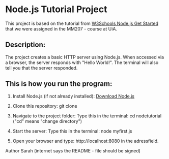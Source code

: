 # Node.js Tutorial Project

This project is based on the tutorial from [W3Schools Node.js Get Started](https://www.w3schools.com/nodejs/nodejs_get_started.asp) that we were assigned in the MM207 - course at UiA.

## Description:

The project creates a basic HTTP server using Node.js. When accessed via a browser, the server responds with "Hello World!".
The terminal will also tell you that the server responded. 

## This is how you run the program:

1. Install Node.js (if not already installed):
   [Download Node.js](https://nodejs.org/)

2. Clone this repository:
   git clone <repository-URL>
   
3. Navigate to the project folder:
   Type this in the terminal:
      cd nodetutorial
   ("cd" means "change directory")

4. Start the server:
   Type this in the terminal:
      node myfirst.js

   
5. Open your browser and type: http://localhost:8080 in the adressfield.

Author
Sarah (internet says the README - file should be signed) 
